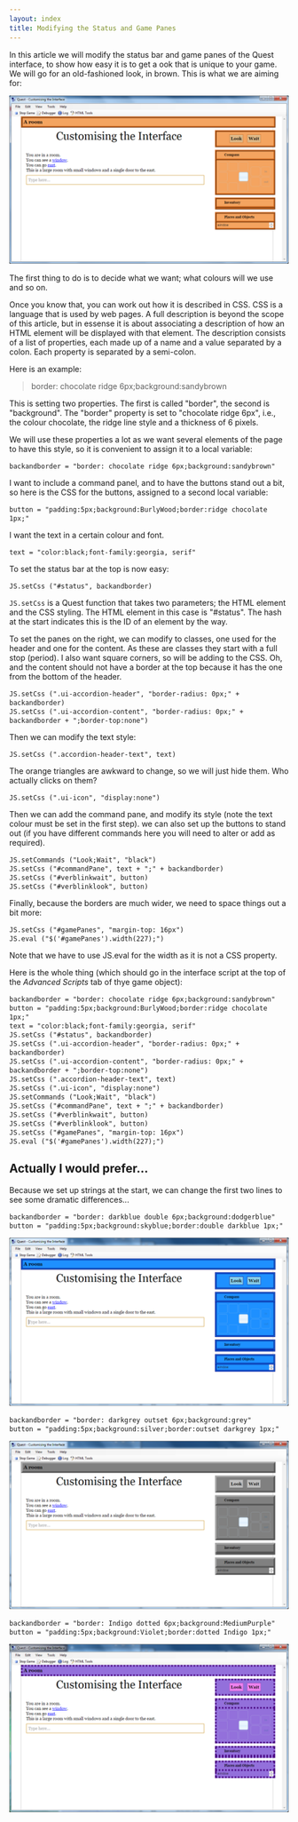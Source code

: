 ```yaml
---
layout: index
title: Modifying the Status and Game Panes
---
```


In this article we will modify the status bar and game panes of the Quest interface, to show how easy it is to get a ook that is unique to your game. We will go for an old-fashioned look, in brown. This is what we are aiming for:

![](images/interface1.png "interface1.png")

The first thing to do is to decide what we want; what colours will we use and so on.

Once you know that, you can work out how it is described in CSS. CSS is a language that is used by web pages. A full description is beyond the scope of this article, but in essense it is about associating a description of how an HTML element will be displayed with that element. The description consists of a list of properties, each made up of a name and a value separated by a colon. Each property is separated by a semi-colon.

Here is an example:

> border: chocolate ridge 6px;background:sandybrown

This is setting two properties. The first is called "border", the second is "background". The "border" property is set to "chocolate ridge 6px", i.e., the colour chocolate, the ridge line style and a thickness of 6 pixels.

We will use these properties a lot as we want several elements of the page to have this style, so it is convenient to assign it to a local variable:

```
backandborder = "border: chocolate ridge 6px;background:sandybrown"
```

I want to include a command panel, and to have the buttons stand out a bit, so here is the CSS for the buttons, assigned to a second local variable:

```
button = "padding:5px;background:BurlyWood;border:ridge chocolate 1px;"
```

I want the text in a certain colour and font.

```
text = "color:black;font-family:georgia, serif"
```

To set the status bar at the top is now easy:

```
JS.setCss ("#status", backandborder)
```

`JS.setCss` is a Quest function that takes two parameters; the HTML element and the CSS styling. The HTML element in this case is "#status". The hash at the start indicates this is the ID of an element by the way.

To set the panes on the right, we can modify to classes, one used for the header and one for the content. As these are classes they start with a full stop (period). I also want square corners, so will be adding to the CSS. Oh, and the content should not have a border at the top because it has the one from the bottom of the header.

```
JS.setCss (".ui-accordion-header", "border-radius: 0px;" + backandborder)
JS.setCss (".ui-accordion-content", "border-radius: 0px;" + backandborder + ";border-top:none")
```

Then we can modify the text style:

```
JS.setCss (".accordion-header-text", text)
```

The orange triangles are awkward to change, so we will just hide them. Who actually clicks on them?

```
JS.setCss (".ui-icon", "display:none")
```

Then we can add the command pane, and modify its style (note the text colour must be set in the first step). we can also set up the buttons to stand out (if you have different commands here you will need to alter or add as required).

```
JS.setCommands ("Look;Wait", "black")
JS.setCss ("#commandPane", text + ";" + backandborder)
JS.setCss ("#verblinkwait", button)
JS.setCss ("#verblinklook", button)
```

Finally, because the borders are much wider, we need to space things out a bit more:

```
JS.setCss ("#gamePanes", "margin-top: 16px")
JS.eval ("$('#gamePanes').width(227);")
```

Note that we have to use JS.eval for the width as it is not a CSS property.

Here is the whole thing (which should go in the interface script at the top of the _Advanced Scripts_ tab of thye game object):

```
backandborder = "border: chocolate ridge 6px;background:sandybrown"
button = "padding:5px;background:BurlyWood;border:ridge chocolate 1px;"
text = "color:black;font-family:georgia, serif"
JS.setCss ("#status", backandborder)
JS.setCss (".ui-accordion-header", "border-radius: 0px;" + backandborder)
JS.setCss (".ui-accordion-content", "border-radius: 0px;" + backandborder + ";border-top:none")
JS.setCss (".accordion-header-text", text)
JS.setCss (".ui-icon", "display:none")
JS.setCommands ("Look;Wait", "black")
JS.setCss ("#commandPane", text + ";" + backandborder)
JS.setCss ("#verblinkwait", button)
JS.setCss ("#verblinklook", button)
JS.setCss ("#gamePanes", "margin-top: 16px")
JS.eval ("$('#gamePanes').width(227);")
```

Actually I would prefer...
------------------------

Because we set up strings at the start, we can change the first two lines to see some dramatic differences...

```
backandborder = "border: darkblue double 6px;background:dodgerblue"
button = "padding:5px;background:skyblue;border:double darkblue 1px;"
```

![](images/interface2.png "interface2.png")



```
backandborder = "border: darkgrey outset 6px;background:grey"
button = "padding:5px;background:silver;border:outset darkgrey 1px;"
```

![](images/interface3.png "interface3.png")




```
backandborder = "border: Indigo dotted 6px;background:MediumPurple"
button = "padding:5px;background:Violet;border:dotted Indigo 1px;"
```

![](images/interface4.png "interface4.png")
